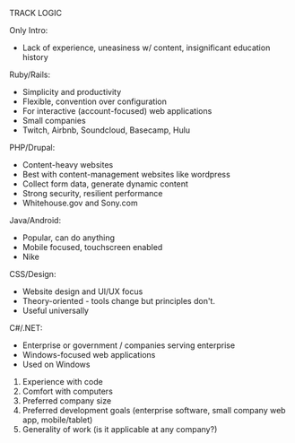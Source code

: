 TRACK LOGIC


Only Intro:
- Lack of experience, uneasiness w/ content, insignificant education history

Ruby/Rails:
- Simplicity and productivity
- Flexible, convention over configuration
- For interactive (account-focused) web applications
- Small companies
- Twitch, Airbnb, Soundcloud, Basecamp, Hulu

PHP/Drupal:
- Content-heavy websites
- Best with content-management websites like wordpress
- Collect form data, generate dynamic content
- Strong security, resilient performance
- Whitehouse.gov and Sony.com

Java/Android:
- Popular, can do anything
- Mobile focused, touchscreen enabled
- Nike

CSS/Design:
- Website design and UI/UX focus
- Theory-oriented - tools change but principles don't.
- Useful universally

C#/.NET:
- Enterprise or government / companies serving enterprise
- Windows-focused web applications
- Used on Windows


<!-- POTENTIAL QUESTIONS -->
1. Experience with code
2. Comfort with computers
3. Preferred company size
4. Preferred development goals (enterprise software, small company web app, mobile/tablet)
5. Generality of work (is it applicable at any company?)
